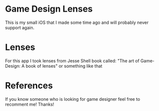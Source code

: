 # Game Design Lenses
This is my small iOS that I made some time ago and will probably never support again. 

# Lenses
For this app I took lenses from Jesse Shell book called: "The art of Game-Design: A book of lenses" or something like that

# References

If you know someone who is looking for game designer feel free to recomment me! Thanks!
